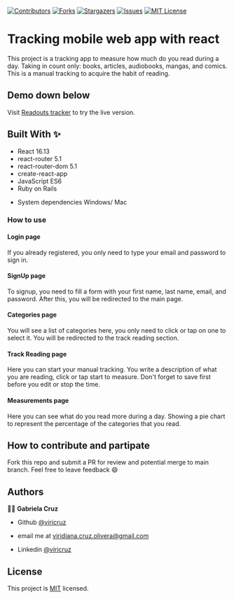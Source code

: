 
[![Contributors][contributors-shield]][contributors-url]
[![Forks][forks-shield]][forks-url]
[![Stargazers][stars-shield]][stars-url]
[![Issues][issues-shield]][issues-url]
[![MIT License][license-shield]][license-url]

# Tracking mobile web app with react
This project is a tracking app to measure how much do you read during a day. Taking in count only: books, articles, audiobooks, mangas, and comics.
This is a manual tracking to acquire the habit of reading.


## Demo down below
Visit [Readouts tracker](https://readouts-tracker.herokuapp.com/ ) to try the live version.

## Built With ✨
- React 16.13
- react-router 5.1
- react-router-dom 5.1
- create-react-app
- JavaScript ES6
- Ruby on Rails

* System dependencies
Windows/ Mac


### How to use

#### Login page
If you already registered, you only need to type your email and password to sign in.

#### SignUp page
To signup, you need to fill a form with your first name, last name, email, and password. After this, you will be redirected to the main page.

#### Categories page
You will see a list of categories here, you only need to click or tap on one to select it. You will be redirected to the track reading section.

#### Track Reading page
Here you can start your manual tracking. You write a description of what you are reading, click or tap start to measure. Don't forget to save first before you edit or stop the time.

#### Measurements page
Here you can see what do you read more during a day. Showing a pie chart to represent the percentage of the categories that you read.


## How to contribute and partipate
Fork this repo and submit a PR for review and potential merge to main branch. Feel free to leave feedback :smile:

## Authors

👨‍💻 **Gabriela Cruz**

- Github [@viricruz](https://github.com/ViriCruz/)

- email me at viridiana.cruz.olivera@gmail.com

- Linkedin [@viricruz](https://www.linkedin.com/in/viricruz/)

## License

This project is [MIT](LICENSE) licensed.

<!-- MARKDOWN LINKS & IMAGES -->
<!-- https://www.markdownguide.org/basic-syntax/#reference-style-links -->

[contributors-shield]: https://img.shields.io/github/contributors/viricruz/readouts_tracker.svg?style=flat-square
[contributors-url]: https://github.com/viricruz/readouts_tracker/graphs/contributors
[forks-shield]: https://img.shields.io/github/forks/viricruz/readouts_tracker
[forks-url]: https://github.com/viricruz/readouts_tracker/network/members
[stars-shield]: https://img.shields.io/github/stars/viricruz/readouts_tracker
[stars-url]: https://github.com/viricruz/readouts_tracker/stargazers
[issues-shield]: https://img.shields.io/github/issues/viricruz/readouts_tracker
[issues-url]: https://github.com/viricruz/readouts_tracker/issues
[license-shield]: https://img.shields.io/github/license/viricruz/readouts_tracker
[license-url]: https://github.com/viricruz/readouts_tracker/blob/master/LICENSE.txt
